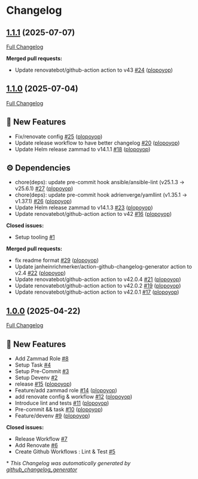 # Changelog

## [1.1.1](https://github.com/plopoyop/ansible-collection-kubernetes_apps/tree/1.1.1) (2025-07-07)

[Full Changelog](https://github.com/plopoyop/ansible-collection-kubernetes_apps/compare/1.1.0...1.1.1)

**Merged pull requests:**

- Update renovatebot/github-action action to v43 [\#24](https://github.com/plopoyop/ansible-collection-kubernetes_apps/pull/24) ([plopoyop](https://github.com/plopoyop))

## [1.1.0](https://github.com/plopoyop/ansible-collection-kubernetes_apps/tree/1.1.0) (2025-07-04)

[Full Changelog](https://github.com/plopoyop/ansible-collection-kubernetes_apps/compare/1.0.0...1.1.0)

## 🚀 New Features

- Fix/renovate config [\#25](https://github.com/plopoyop/ansible-collection-kubernetes_apps/pull/25) ([plopoyop](https://github.com/plopoyop))
- Update release workflow to have better changelog [\#20](https://github.com/plopoyop/ansible-collection-kubernetes_apps/pull/20) ([plopoyop](https://github.com/plopoyop))
- Update Helm release zammad to v14.1.1 [\#18](https://github.com/plopoyop/ansible-collection-kubernetes_apps/pull/18) ([plopoyop](https://github.com/plopoyop))

## ⚙️ Dependencies

- chore\(deps\): update pre-commit hook ansible/ansible-lint \(v25.1.3 → v25.6.1\) [\#27](https://github.com/plopoyop/ansible-collection-kubernetes_apps/pull/27) ([plopoyop](https://github.com/plopoyop))
- chore\(deps\): update pre-commit hook adrienverge/yamllint \(v1.35.1 → v1.37.1\) [\#26](https://github.com/plopoyop/ansible-collection-kubernetes_apps/pull/26) ([plopoyop](https://github.com/plopoyop))
- Update Helm release zammad to v14.1.3 [\#23](https://github.com/plopoyop/ansible-collection-kubernetes_apps/pull/23) ([plopoyop](https://github.com/plopoyop))
- Update renovatebot/github-action action to v42 [\#16](https://github.com/plopoyop/ansible-collection-kubernetes_apps/pull/16) ([plopoyop](https://github.com/plopoyop))

**Closed issues:**

- Setup tooling [\#1](https://github.com/plopoyop/ansible-collection-kubernetes_apps/issues/1)

**Merged pull requests:**

- fix readme format [\#29](https://github.com/plopoyop/ansible-collection-kubernetes_apps/pull/29) ([plopoyop](https://github.com/plopoyop))
- Update janheinrichmerker/action-github-changelog-generator action to v2.4 [\#22](https://github.com/plopoyop/ansible-collection-kubernetes_apps/pull/22) ([plopoyop](https://github.com/plopoyop))
- Update renovatebot/github-action action to v42.0.4 [\#21](https://github.com/plopoyop/ansible-collection-kubernetes_apps/pull/21) ([plopoyop](https://github.com/plopoyop))
- Update renovatebot/github-action action to v42.0.2 [\#19](https://github.com/plopoyop/ansible-collection-kubernetes_apps/pull/19) ([plopoyop](https://github.com/plopoyop))
- Update renovatebot/github-action action to v42.0.1 [\#17](https://github.com/plopoyop/ansible-collection-kubernetes_apps/pull/17) ([plopoyop](https://github.com/plopoyop))

## [1.0.0](https://github.com/plopoyop/ansible-collection-kubernetes_apps/tree/1.0.0) (2025-04-22)

[Full Changelog](https://github.com/plopoyop/ansible-collection-kubernetes_apps/compare/e9185006c832f8ac2545a72af258cdb62bef0df7...1.0.0)

## 🚀 New Features

- Add Zammad Role [\#8](https://github.com/plopoyop/ansible-collection-kubernetes_apps/issues/8)
- Setup Task [\#4](https://github.com/plopoyop/ansible-collection-kubernetes_apps/issues/4)
- Setup Pre-Commit [\#3](https://github.com/plopoyop/ansible-collection-kubernetes_apps/issues/3)
- Setup Devenv [\#2](https://github.com/plopoyop/ansible-collection-kubernetes_apps/issues/2)
- release [\#15](https://github.com/plopoyop/ansible-collection-kubernetes_apps/pull/15) ([plopoyop](https://github.com/plopoyop))
- Feature/add zammad role [\#14](https://github.com/plopoyop/ansible-collection-kubernetes_apps/pull/14) ([plopoyop](https://github.com/plopoyop))
- add renovate config & workflow [\#12](https://github.com/plopoyop/ansible-collection-kubernetes_apps/pull/12) ([plopoyop](https://github.com/plopoyop))
- Introduce lint and tests [\#11](https://github.com/plopoyop/ansible-collection-kubernetes_apps/pull/11) ([plopoyop](https://github.com/plopoyop))
- Pre-commit && task [\#10](https://github.com/plopoyop/ansible-collection-kubernetes_apps/pull/10) ([plopoyop](https://github.com/plopoyop))
- Feature/devenv [\#9](https://github.com/plopoyop/ansible-collection-kubernetes_apps/pull/9) ([plopoyop](https://github.com/plopoyop))

**Closed issues:**

- Release Workflow [\#7](https://github.com/plopoyop/ansible-collection-kubernetes_apps/issues/7)
- Add Renovate [\#6](https://github.com/plopoyop/ansible-collection-kubernetes_apps/issues/6)
- Create Github Workflows : Lint & Test [\#5](https://github.com/plopoyop/ansible-collection-kubernetes_apps/issues/5)



\* *This Changelog was automatically generated by [github_changelog_generator](https://github.com/github-changelog-generator/github-changelog-generator)*
